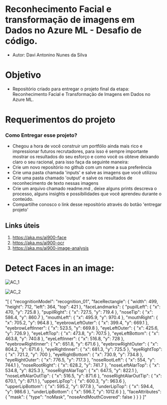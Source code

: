 # Reconhecimento Facial e transformação de imagens em Dados no Azure ML - Desafio de código.


* Autor: Davi Antonino Nunes da Silva


# Objetivo
* Repositório criado para entregar o projeto final da etapa: Reconhecimento Facial e Transformação de Imagens em Dados no Azure ML.


#  Requerimentos do projeto
### Como Entregar esse projeto?


* Chegou a hora de você construir um portfólio ainda mais rico e impressionar futuros recrutadores, para isso é sempre importante mostrar os resultados do seu esforço e como você os obteve deixando claro o seu racional, para isso faça da seguinte maneira:
* Crie um novo repositório no github com um nome a sua preferência
* Crie uma pasta chamada 'inputs' e salve as imagens que você utilizou
* Crie uma pasta chamado 'output' e salve os resultados de reconhecimento de texto nessas imagens
* Crie um arquivo chamado readme.md , deixe alguns prints descreva o processo, alguns insights e possibilidades que você aprendeu durante o conteúdo.
* Compartilhe conosco o link desse repositório através do botão 'entregar projeto'


## Links úteis
1. https://aka.ms/ai900-face
2. https://aka.ms/ai900-ocr
3. https://aka.ms/ai900-image-analysis


# Detect Faces in an image:
![AC_1](https://github.com/dansfisica85/DIO---Reconhecimento-Facial-e-transforma-o-de-imagens-em-Dados-no-Azure-ML/assets/118570287/4db95b06-35e1-4a89-87c5-4afceaf22579)


![AC_2](https://github.com/dansfisica85/DIO---Reconhecimento-Facial-e-transforma-o-de-imagens-em-Dados-no-Azure-ML/assets/118570287/e3d32248-fd30-4d4c-b5a3-8db3d17aa4d0)


"[
  {
    "recognitionModel": "recognition_01",
    "faceRectangle": {
      "width": 499,
      "height": 712,
      "left": 364,
      "top": 421
    },
    "faceLandmarks": {
      "pupilLeft": {
        "x": 470,
        "y": 725.8
      },
      "pupilRight": {
        "x": 727.5,
        "y": 719.4
      },
      "noseTip": {
        "x": 586.4,
        "y": 860.7
      },
      "mouthLeft": {
        "x": 495.9,
        "y": 970.4
      },
      "mouthRight": {
        "x": 705.2,
        "y": 964.8
      },
      "eyebrowLeftOuter": {
        "x": 399.4,
        "y": 669.1
      },
      "eyebrowLeftInner": {
        "x": 523.5,
        "y": 669.8
      },
      "eyeLeftOuter": {
        "x": 425.6,
        "y": 726.9
      },
      "eyeLeftTop": {
        "x": 473.8,
        "y": 707.5
      },
      "eyeLeftBottom": {
        "x": 463.8,
        "y": 740.8
      },
      "eyeLeftInner": {
        "x": 516.8,
        "y": 728
      },
      "eyebrowRightInner": {
        "x": 651.8,
        "y": 671.6
      },
      "eyebrowRightOuter": {
        "x": 804.2,
        "y": 671.6
      },
      "eyeRightInner": {
        "x": 681.3,
        "y": 725.5
      },
      "eyeRightTop": {
        "x": 721.2,
        "y": 700
      },
      "eyeRightBottom": {
        "x": 730.9,
        "y": 734.8
      },
      "eyeRightOuter": {
        "x": 776.5,
        "y": 717.3
      },
      "noseRootLeft": {
        "x": 554,
        "y": 744.1
      },
      "noseRootRight": {
        "x": 628.2,
        "y": 741.7
      },
      "noseLeftAlarTop": {
        "x": 534.8,
        "y": 825.3
      },
      "noseRightAlarTop": {
        "x": 647.5,
        "y": 822.1
      },
      "noseLeftAlarOutTip": {
        "x": 516.5,
        "y": 871.6
      },
      "noseRightAlarOutTip": {
        "x": 670.1,
        "y": 871.1
      },
      "upperLipTop": {
        "x": 600.3,
        "y": 963.6
      },
      "upperLipBottom": {
        "x": 595.2,
        "y": 977.8
      },
      "underLipTop": {
        "x": 594.4,
        "y": 986.6
      },
      "underLipBottom": {
        "x": 596.7,
        "y": 1012.6
      }
    },
    "faceAttributes": {
      "mask": {
        "type": "noMask",
        "noseAndMouthCovered": false
      }
    }
  }
]"
